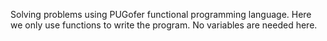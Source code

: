 Solving problems using PUGofer functional programming language.
Here we only use functions to write the program. No variables are needed here.
